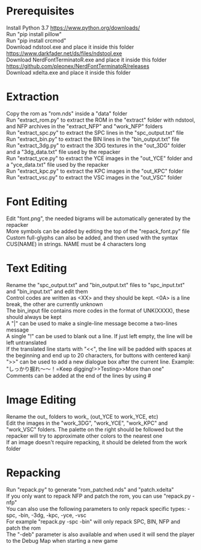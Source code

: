 # Prerequisites
Install Python 3.7 https://www.python.org/downloads/  
Run "pip install pillow"  
Run "pip install crcmod"  
Download ndstool.exe and place it inside this folder https://www.darkfader.net/ds/files/ndstool.exe  
Download NerdFontTerminatoR.exe and place it inside this folder https://github.com/pleonex/NerdFontTerminatoR/releases  
Download xdelta.exe and place it inside this folder  
# Extraction
Copy the rom as "rom.nds" inside a "data" folder  
Run "extract_rom.py" to extract the ROM in the "extract" folder with ndstool, and NFP archives in the "extract_NFP" and "work_NFP" folders  
Run "extract_spc.py" to extract the SPC lines in the "spc_output.txt" file  
Run "extract_bin.py" to extract the BIN lines in the "bin_output.txt" file  
Run "extract_3dg.py" to extract the 3DG textures in the "out_3DG" folder and a "3dg_data.txt" file used by the repacker  
Run "extract_yce.py" to extract the YCE images in the "out_YCE" folder and a "yce_data.txt" file used by the repacker  
Run "extract_kpc.py" to extract the KPC images in the "out_KPC" folder  
Run "extract_vsc.py" to extract the VSC images in the "out_VSC" folder  
# Font Editing
Edit "font.png", the needed bigrams will be automatically generated by the repacker  
More symbols can be added by editing the top of the "repack_font.py" file  
Custom full-glyphs can also be added, and then used with the syntax CUS(NAME) in strings. NAME must be 4 characters long  
# Text Editing
Rename the "spc_output.txt" and "bin_output.txt" files to "spc_input.txt" and "bin_input.txt" and edit them   
Control codes are written as &lt;XX&gt; and they should be kept. &lt;0A&gt; is a line break, the other are currently unknown  
The bin_input file contains more codes in the format of UNK(XXXX), these should always be kept  
A "|" can be used to make a single-line message become a two-lines message  
A single "!" can be used to blank out a line. If just left empty, the line will be left untranslated  
If the translated line starts with "<<", the line will be padded with spaces at the beginning and end up to 20 characters, for buttons with centered kanji  
">>" can be used to add a new dialogue box after the current line. Example: "しっかり掘れ～～！=Keep digging!>>Testing>>More than one"  
Comments can be added at the end of the lines by using #  
# Image Editing
Rename the out_ folders to work_ (out_YCE to work_YCE, etc)  
Edit the images in the "work_3DG", "work_YCE", "work_KPC" and "work_VSC" folders. The palette on the right should be followed but the repacker will try to approximate other colors to the nearest one  
If an image doesn't require repacking, it should be deleted from the work folder  
# Repacking
Run "repack.py" to generate "rom_patched.nds" and "patch.xdelta"  
If you only want to repack NFP and patch the rom, you can use "repack.py -nfp"  
You can also use the following parameters to only repack specific types: -spc, -bin, -3dg, -kpc, -yce, -vsc  
For example "repack.py -spc -bin" will only repack SPC, BIN, NFP and patch the rom  
The "-deb" parameter is also available and when used it will send the player to the Debug Map when starting a new game  
